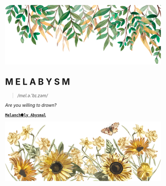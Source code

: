 <img src="head@2x.png" align="center" />

# M E L A B Y S M 

> _/mel.ə.'bɪ.zəm/_

_Are you willing to drown?_

[__`Melanch⭓ly Abysmal`__](https://melabysm.github.io/melabysm.html)

<img src="footer.png" align="center" />
